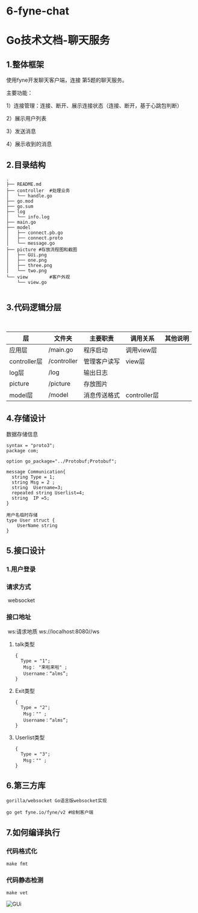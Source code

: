 # 6-fyne-chat



# Go技术文档-聊天服务

## 1.整体框架

使用fyne开发聊天客户端，连接 第5题的聊天服务。

主要功能：

1）连接管理：连接、断开、展示连接状态（连接、断开，基于心跳包判断）

2）展示用户列表

3）发送消息

4）展示收到的消息

## 2.目录结构

```
.
├── README.md
├── controller	#处理业务
│   └── handle.go
├── go.mod
├── go.sum
├── log
│   └── info.log
├── main.go
├── model
│   ├── connect.pb.go
│   ├── connect.proto
│   └── message.go
├── picture #存放流程图和截图
│   ├── GUi.png
│   ├── one.png
│   ├── three.png
│   └── two.png
└── view		#客户外观
    └── view.go


```



## 3.代码逻辑分层

​	

| 层           | 文件夹      | 主要职责     | 调用关系     | 其他说明 |
| ------------ | ----------- | ------------ | ------------ | -------- |
| 应用层       | /main.go    | 程序启动     | 调用view层   |          |
| controller层 | /controller | 管理客户读写 | view层       |          |
| log层        | /log        | 输出日志     |              |          |
| picture      | /picture    | 存放图片     |              |          |
| model层      | /model      | 消息传送格式 | controller层 |          |



## 4.存储设计

数据存储信息

```
syntax = "proto3";
package com;

option go_package="../Protobuf;Protobuf";

message Communication{
  string Type = 1;
  string Msg = 2 ;
  string  Username=3;
  repeated string Userlist=4;
  string  IP =5;
}

```

```
用户名临时存储
type User struct {
	UserName string
}
```



## 5.接口设计

### 1.用户登录

### 	请求方式

​		websocket

### 	接口地址

​		ws:请求地质 ws://localhost:8080//ws

1. talk类型

   ```
   {
   	 Type = "1";
      Msg： "来啦来啦" ;
      Username：“alms”;
   }
   ```

2. Exit类型

   ```
   {
   	 Type = "2";
      Msg："" ;
      Username：“alms”;
   }
   ```

3. Userlist类型

   ```
   {
   	 Type = "3";
      Msg："" ;
   }
   ```

   ### 

## 6.第三方库

```
gorilla/websocket Go语言版websocket实现

go get fyne.io/fyne/v2 #绘制客户端
```

## 7.如何编译执行

### 代码格式化

```
make fmt
```

### 代码静态检测

```
make vet
```



![GUi](/Users/alimasi/go/src/6-fyne-chat/picture/GUi.png)

